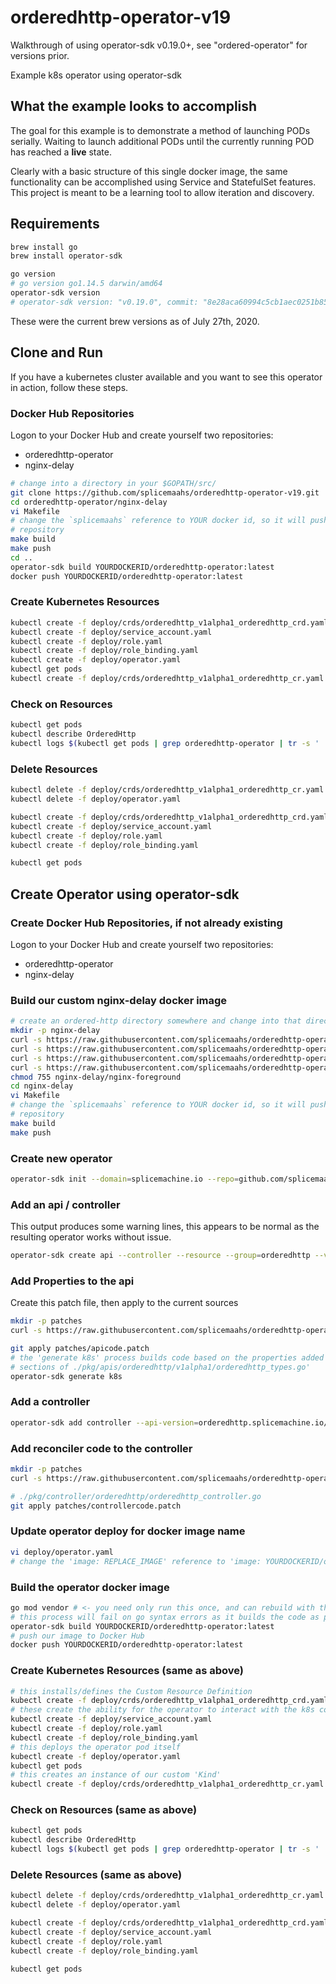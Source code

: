 # orderedhttp-operator-v19

Walkthrough of using operator-sdk v0.19.0+, see "ordered-operator" for versions prior.

Example k8s operator using operator-sdk

## What the example looks to accomplish

The goal for this example is to demonstrate a method of launching PODs serially.  Waiting to launch
additional PODs until the currently running POD has reached a **live** state.

Clearly with a basic structure of this single docker image, the same functionality can be accomplished
using Service and StatefulSet features.  This project is meant to be a learning tool to allow
iteration and discovery.

## Requirements

```bash
brew install go
brew install operator-sdk

go version
# go version go1.14.5 darwin/amd64
operator-sdk version
# operator-sdk version: "v0.19.0", commit: "8e28aca60994c5cb1aec0251b85f0116cc4c9427", kubernetes version: "v1.18.2", go version: "go1.14.4 darwin/amd64"
```

These were the current brew versions as of July 27th, 2020.

## Clone and Run

If you have a kubernetes cluster available and you want to see this operator in action, follow these
steps.

### Docker Hub Repositories

Logon to your Docker Hub and create yourself two repositories:

- orderedhttp-operator
- nginx-delay

```bash
# change into a directory in your $GOPATH/src/
git clone https://github.com/splicemaahs/orderedhttp-operator-v19.git
cd orderedhttp-operator/nginx-delay
vi Makefile
# change the `splicemaahs` reference to YOUR docker id, so it will push to your newly created
# repository
make build
make push
cd ..
operator-sdk build YOURDOCKERID/orderedhttp-operator:latest
docker push YOURDOCKERID/orderedhttp-operator:latest
```

### Create Kubernetes Resources

```bash
kubectl create -f deploy/crds/orderedhttp_v1alpha1_orderedhttp_crd.yaml
kubectl create -f deploy/service_account.yaml
kubectl create -f deploy/role.yaml
kubectl create -f deploy/role_binding.yaml
kubectl create -f deploy/operator.yaml
kubectl get pods
kubectl create -f deploy/crds/orderedhttp_v1alpha1_orderedhttp_cr.yaml
```

### Check on Resources

```bash
kubectl get pods
kubectl describe OrderedHttp
kubectl logs $(kubectl get pods | grep orderedhttp-operator | tr -s ' ' | cut -d' ' -f1)
```

### Delete Resources

```bash
kubectl delete -f deploy/crds/orderedhttp_v1alpha1_orderedhttp_cr.yaml
kubectl delete -f deploy/operator.yaml

kubectl create -f deploy/crds/orderedhttp_v1alpha1_orderedhttp_crd.yaml
kubectl create -f deploy/service_account.yaml
kubectl create -f deploy/role.yaml
kubectl create -f deploy/role_binding.yaml

kubectl get pods
```

## Create Operator using operator-sdk

### Create Docker Hub Repositories, if not already existing

Logon to your Docker Hub and create yourself two repositories:

- orderedhttp-operator
- nginx-delay

### Build our custom nginx-delay docker image

```bash
# create an ordered-http directory somewhere and change into that directory.
mkdir -p nginx-delay
curl -s https://raw.githubusercontent.com/splicemaahs/orderedhttp-operator-v19/master/nginx-delay/Dockerfile -o nginx-delay/Dockerfile
curl -s https://raw.githubusercontent.com/splicemaahs/orderedhttp-operator-v19/master/nginx-delay/Makefile -o nginx-delay/Makefile
curl -s https://raw.githubusercontent.com/splicemaahs/orderedhttp-operator-v19/master/nginx-delay/hello-plain-text.conf -o nginx-delay/hello-plain-text.conf
curl -s https://raw.githubusercontent.com/splicemaahs/orderedhttp-operator-v19/master/nginx-delay/nginx-foreground -o nginx-delay/nginx-foreground
chmod 755 nginx-delay/nginx-foreground
cd nginx-delay
vi Makefile
# change the `splicemaahs` reference to YOUR docker id, so it will push to your newly created
# repository
make build
make push
```

### Create new operator

```bash
operator-sdk init --domain=splicemachine.io --repo=github.com/splicemaahs/orderedhttp-operator
```

### Add an api / controller

This output produces some warning lines, this appears to be normal as the resulting operator works without issue.

```bash
operator-sdk create api --controller --resource --group=orderedhttp --version=v1alpha1 --kind=OrderedHttp
```

### Add Properties to the api

Create this patch file, then apply to the current sources

```bash
mkdir -p patches
curl -s https://raw.githubusercontent.com/splicemaahs/orderedhttp-operator/master/patches/apicode.patch -o patches/apicode.patch
```

```bash
git apply patches/apicode.patch
# the 'generate k8s' process builds code based on the properties added to the Spec and Status
# sections of ./pkg/apis/orderedhttp/v1alpha1/orderedhttp_types.go'
operator-sdk generate k8s
```

### Add a controller

```bash
operator-sdk add controller --api-version=orderedhttp.splicemachine.io/v1alpha1 --kind=OrderedHttp
```

### Add reconciler code to the controller

```bash
mkdir -p patches
curl -s https://raw.githubusercontent.com/splicemaahs/orderedhttp-operator/master/patches/controllercode.patch -o patches/controllercode.patch
```

```bash
# ./pkg/controller/orderedhttp/orderedhttp_controller.go
git apply patches/controllercode.patch
```

### Update operator deploy for docker image name

```bash
vi deploy/operator.yaml
# change the 'image: REPLACE_IMAGE' reference to 'image: YOURDOCKERID/orderedhttp-operator:latest'
```

### Build the operator docker image

```bash
go mod vendor # <- you need only run this once, and can rebuild with the 'build' command
# this process will fail on go syntax errors as it builds the code as part of the docker image build.
operator-sdk build YOURDOCKERID/orderedhttp-operator:latest
# push our image to Docker Hub
docker push YOURDOCKERID/orderedhttp-operator:latest
```

### Create Kubernetes Resources (same as above)

```bash
# this installs/defines the Custom Resource Definition
kubectl create -f deploy/crds/orderedhttp_v1alpha1_orderedhttp_crd.yaml
# these create the ability for the operator to interact with the k8s controller
kubectl create -f deploy/service_account.yaml
kubectl create -f deploy/role.yaml
kubectl create -f deploy/role_binding.yaml
# this deploys the operator pod itself
kubectl create -f deploy/operator.yaml
kubectl get pods
# this creates an instance of our custom 'Kind'
kubectl create -f deploy/crds/orderedhttp_v1alpha1_orderedhttp_cr.yaml
```

### Check on Resources (same as above)

```bash
kubectl get pods
kubectl describe OrderedHttp
kubectl logs $(kubectl get pods | grep orderedhttp-operator | tr -s ' ' | cut -d' ' -f1)
```

### Delete Resources (same as above)

```bash
kubectl delete -f deploy/crds/orderedhttp_v1alpha1_orderedhttp_cr.yaml
kubectl delete -f deploy/operator.yaml

kubectl create -f deploy/crds/orderedhttp_v1alpha1_orderedhttp_crd.yaml
kubectl create -f deploy/service_account.yaml
kubectl create -f deploy/role.yaml
kubectl create -f deploy/role_binding.yaml

kubectl get pods
```
